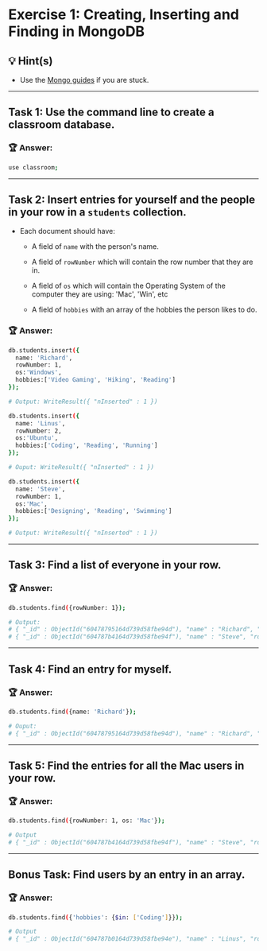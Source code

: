 # Exercise 1: Creating, Inserting and Finding in MongoDB

## 💡 Hint(s)

* Use the [Mongo guides](https://docs.mongodb.com/guides/) if you are stuck.

---

## __Task 1:__ Use the command line to create a classroom database. 

### 🏆 __Answer:__
```bash
use classroom;
```

---

## __Task 2:__ Insert entries for yourself and the people in your row in a `students` collection.

* Each document should have:

  * A field of `name` with the person's name.

  * A field of `rowNumber` which will contain the row number that they are in.

  * A field of `os` which will contain the Operating System of the computer they are using: 'Mac', 'Win', etc

  * A field of `hobbies` with an array of the hobbies the person likes to do.

### 🏆 __Answer:__
```bash
db.students.insert({
  name: 'Richard', 
  rowNumber: 1, 
  os:'Windows', 
  hobbies:['Video Gaming', 'Hiking', 'Reading'] 
});

# Output: WriteResult({ "nInserted" : 1 })

db.students.insert({
  name: 'Linus', 
  rowNumber: 2, 
  os:'Ubuntu', 
  hobbies:['Coding', 'Reading', 'Running'] 
});

# Ouput: WriteResult({ "nInserted" : 1 })

db.students.insert({
  name: 'Steve', 
  rowNumber: 1, 
  os:'Mac', 
  hobbies:['Designing', 'Reading', 'Swimming'] 
});

# Output: WriteResult({ "nInserted" : 1 })
```

---

## __Task 3:__  Find a list of everyone in your row.

### 🏆 __Answer:__
```bash
db.students.find({rowNumber: 1});

# Output:
# { "_id" : ObjectId("60478795164d739d58fbe94d"), "name" : "Richard", "rowNumber" : 1, "os" : "Windows", "hobbies" : [ "Vide Gaming", "Hiking", "Reading" ] }
# { "_id" : ObjectId("604787b4164d739d58fbe94f"), "name" : "Steve", "rowNumber" : 1, "os" : "Mac", "hobbies" : [ "Designing", "Reading", "Swimming" ] }
```

---

## __Task 4:__ Find an entry for myself.

### 🏆 __Answer:__
```bash
db.students.find({name: 'Richard'});

# Ouput:
# { "_id" : ObjectId("60478795164d739d58fbe94d"), "name" : "Richard", "rowNumber" : 1, "os" : "Windows", "hobbies" : [ "Vide Gaming", "Hiking", "Reading" ] }
```

---

## __Task 5:__ Find the entries for all the Mac users in your row.

### 🏆 __Answer:__
```bash
db.students.find({rowNumber: 1, os: 'Mac'});

# Output
# { "_id" : ObjectId("604787b4164d739d58fbe94f"), "name" : "Steve", "rowNumber" : 1, "os" : "Mac", "hobbies" : [ "Designing", "Reading", "Swimming" ] }
```

---

## __Bonus Task:__ Find users by an entry in an array. 

### 🏆 __Answer:__
```bash
db.students.find({'hobbies': {$in: ['Coding']}});

# Output
# { "_id" : ObjectId("604787b0164d739d58fbe94e"), "name" : "Linus", "rowNumber" : 2, "os" : "Ubuntu", "hobbies" : [ "Coding", "Reading", "Running" ] }
```
